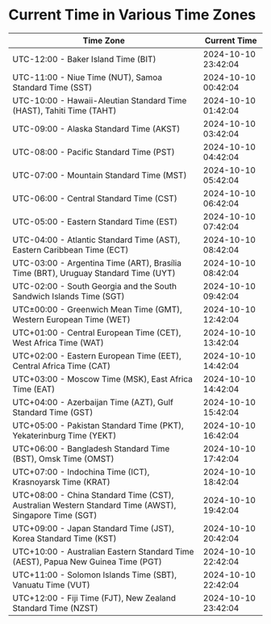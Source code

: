 # Current Time in Various Time Zones

| Time Zone | Current Time |
|-----------|--------------|
| UTC-12:00 - Baker Island Time (BIT) | 2024-10-10 23:42:04 |
| UTC-11:00 - Niue Time (NUT), Samoa Standard Time (SST) | 2024-10-10 00:42:04 |
| UTC-10:00 - Hawaii-Aleutian Standard Time (HAST), Tahiti Time (TAHT) | 2024-10-10 01:42:04 |
| UTC-09:00 - Alaska Standard Time (AKST) | 2024-10-10 03:42:04 |
| UTC-08:00 - Pacific Standard Time (PST) | 2024-10-10 04:42:04 |
| UTC-07:00 - Mountain Standard Time (MST) | 2024-10-10 05:42:04 |
| UTC-06:00 - Central Standard Time (CST) | 2024-10-10 06:42:04 |
| UTC-05:00 - Eastern Standard Time (EST) | 2024-10-10 07:42:04 |
| UTC-04:00 - Atlantic Standard Time (AST), Eastern Caribbean Time (ECT) | 2024-10-10 08:42:04 |
| UTC-03:00 - Argentina Time (ART), Brasília Time (BRT), Uruguay Standard Time (UYT) | 2024-10-10 08:42:04 |
| UTC-02:00 - South Georgia and the South Sandwich Islands Time (SGT) | 2024-10-10 09:42:04 |
| UTC±00:00 - Greenwich Mean Time (GMT), Western European Time (WET) | 2024-10-10 12:42:04 |
| UTC+01:00 - Central European Time (CET), West Africa Time (WAT) | 2024-10-10 13:42:04 |
| UTC+02:00 - Eastern European Time (EET), Central Africa Time (CAT) | 2024-10-10 14:42:04 |
| UTC+03:00 - Moscow Time (MSK), East Africa Time (EAT) | 2024-10-10 14:42:04 |
| UTC+04:00 - Azerbaijan Time (AZT), Gulf Standard Time (GST) | 2024-10-10 15:42:04 |
| UTC+05:00 - Pakistan Standard Time (PKT), Yekaterinburg Time (YEKT) | 2024-10-10 16:42:04 |
| UTC+06:00 - Bangladesh Standard Time (BST), Omsk Time (OMST) | 2024-10-10 17:42:04 |
| UTC+07:00 - Indochina Time (ICT), Krasnoyarsk Time (KRAT) | 2024-10-10 18:42:04 |
| UTC+08:00 - China Standard Time (CST), Australian Western Standard Time (AWST), Singapore Time (SGT) | 2024-10-10 19:42:04 |
| UTC+09:00 - Japan Standard Time (JST), Korea Standard Time (KST) | 2024-10-10 20:42:04 |
| UTC+10:00 - Australian Eastern Standard Time (AEST), Papua New Guinea Time (PGT) | 2024-10-10 22:42:04 |
| UTC+11:00 - Solomon Islands Time (SBT), Vanuatu Time (VUT) | 2024-10-10 22:42:04 |
| UTC+12:00 - Fiji Time (FJT), New Zealand Standard Time (NZST) | 2024-10-10 23:42:04 |
